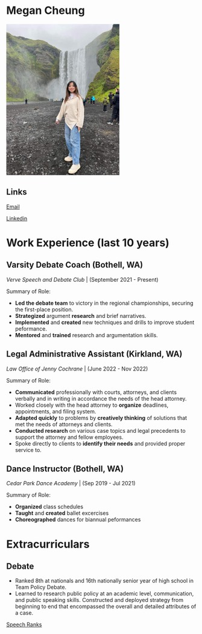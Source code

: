 # Megan Cheung
<img src="megan.jpeg" alt="An image of Megan Cheung" width="300"/>

## Links

[Email](megcheu@uw.edu)

[Linkedin](http://www.linkedin.com/in/megcheung)

# Work Experience (last 10 years)

## Varsity Debate Coach (Bothell, WA)

_Verve Speech and Debate Club_ | (September 2021 - Present)

Summary of Role:

- **Led the debate team** to victory in the regional championships, securing the first-place position.
- **Strategized** argument **research** and brief narratives. 
- **Implemented** and **created** new techniques and drills to improve student peformance.
- **Mentored** and **trained** research and argumentation skills.

## Legal Administrative Assistant (Kirkland, WA)
_Law Office of Jenny Cochrane_ | (June 2022 - Nov 2022)

Summary of Role:

- **Communicated** professionally with courts, attorneys, and clients verbally and in writing in accordance the needs of the head attorney.
- Worked closely with the head attorney to **organize** deadlines, appointments, and filing system. 
- **Adapted quickly** to problems by **creatively thinking** of solutions that met the needs of attorneys and clients. 
- **Conducted research** on various case topics and legal precedents to support the attorney and fellow employees. 
- Spoke directly to clients to **identify their needs** and provided proper service to. 

## Dance Instructor (Bothell, WA)
_Cedar Park Dance Academy_ | (Sep 2019 - Jul 2021)

Summary of Role:

- **Organized** class schedules
- **Taught** and **created** ballet excercises
- **Choreographed** dances for biannual peformances

# Extracurriculars
## Debate
- Ranked 8th at nationals and 16th nationally senior year of high school in Team Policy Debate.
- Learned to research public policy at an academic level, communication, and public speaking skills.
Constructed and deployed strategy from beginning to end that encompassed the overall and detailed attributes of a case. 

[Speech Ranks](http://www.speechranks.com/2020/profile/view/7563)

